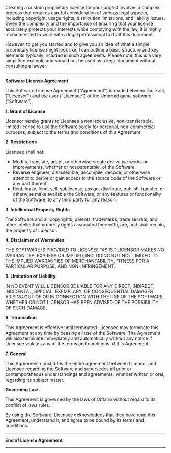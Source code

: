 Creating a custom proprietary license for your project involves a complex process that requires careful consideration of various legal aspects, including copyright, usage rights, distribution limitations, and liability issues. Given the complexity and the importance of ensuring that your license accurately protects your interests while complying with the law, it is highly recommended to work with a legal professional to draft this document.

However, to get you started and to give you an idea of what a simple proprietary license might look like, I can outline a basic structure and key elements typically included in such agreements. Please note, this is a very simplified example and should not be used as a legal document without consulting a lawyer.

---

**Software License Agreement**

This Software License Agreement ("Agreement") is made between Dor Zairi, ("Licensor") and the user ("Licensee") of the Unbread game software ("Software").

**1. Grant of License**

Licensor hereby grants to Licensee a non-exclusive, non-transferable, limited license to use the Software solely for personal, non-commercial purposes, subject to the terms and conditions of this Agreement.

**2. Restrictions**

Licensee shall not:
- Modify, translate, adapt, or otherwise create derivative works or improvements, whether or not patentable, of the Software.
- Reverse engineer, disassemble, decompile, decode, or otherwise attempt to derive or gain access to the source code of the Software or any part thereof.
- Rent, lease, lend, sell, sublicense, assign, distribute, publish, transfer, or otherwise make available the Software, or any features or functionality of the Software, to any third party for any reason.

**3. Intellectual Property Rights**

The Software and all copyrights, patents, trademarks, trade secrets, and other intellectual property rights associated therewith, are, and shall remain, the property of Licensor.

**4. Disclaimer of Warranties**

THE SOFTWARE IS PROVIDED TO LICENSEE "AS IS." LICENSOR MAKES NO WARRANTIES, EXPRESS OR IMPLIED, INCLUDING BUT NOT LIMITED TO THE IMPLIED WARRANTIES OF MERCHANTABILITY, FITNESS FOR A PARTICULAR PURPOSE, AND NON-INFRINGEMENT.

**5. Limitation of Liability**

IN NO EVENT WILL LICENSOR BE LIABLE FOR ANY DIRECT, INDIRECT, INCIDENTAL, SPECIAL, EXEMPLARY, OR CONSEQUENTIAL DAMAGES ARISING OUT OF OR IN CONNECTION WITH THE USE OF THE SOFTWARE, WHETHER OR NOT LICENSOR HAS BEEN ADVISED OF THE POSSIBILITY OF SUCH DAMAGE.

**6. Termination**

This Agreement is effective until terminated. Licensee may terminate this Agreement at any time by ceasing all use of the Software. The Agreement will also terminate immediately and automatically without any notice if Licensee violates any of the terms and conditions of this Agreement.

**7. General**

This Agreement constitutes the entire agreement between Licensor and Licensee regarding the Software and supersedes all prior or contemporaneous understandings and agreements, whether written or oral, regarding its subject matter.

**Governing Law**

This Agreement is governed by the laws of Ontario without regard to its conflict of laws rules.

By using the Software, Licensee acknowledges that they have read this Agreement, understand it, and agree to be bound by its terms and conditions.

---

**End of License Agreement**

---

